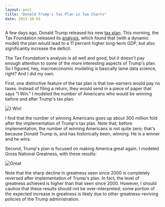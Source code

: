 ```yaml
---
layout: post
title: "Donald Trump's Tax Plan in Two Charts"
date: 2015-10-01
---
```


A few days ago, Donald Trump released his new [tax plan]. This morning, the Tax Foundation released its [analysis], which found that (with a dynamic model) the plan would lead to a 11 percent higher long-term GDP, but also significantly increase the deficit.

The Tax Foundation's analysis is all well and good, but it doesn't pay enough attention to some of the more interesting aspects of Trump's plan. So I figured, hey, macroeconomic modeling is basically lame data science, right? And I did my own.

First, one distinctive feature of the tax plan is that low-earners would pay no taxes. Instead of filing a return, they would send in a piece of paper that says "I Win." I modeled the number of Americans who would be winning before and after Trump's tax plan:

![I Win!]({{site.url}}/img/trump/winning.svg)

I find that the number of winning Americans goes up about 300 million fold after the implementation of Trump's tax plan. Note that, before implementation, the number of winning Americans is not quite zero; that's because Donald Trump is, and has historically been, winning. He is a winner and he wins.

Second, Trump's plan is focused on making America great again. I modeled Gross National Greatness, with these results:

![Great]({{site.url}}/img/trump/greatness.svg)

Note that the sharp decline in greatness seen since 2000 is completely reversed after implementation of Trump's plan. In fact, the level of greatness achieved is higher than that seen since 2000. However, I should caution that these results should not be over-interpreted; some portion of the expected increase in greatness is likely due to other greatness-reviving policies of the Trump administration.

[tax plan]: https://www.donaldjtrump.com/positions/tax-reform
[analysis]: http://taxfoundation.org/article/details-and-analysis-donald-trump-s-tax-plan
 
